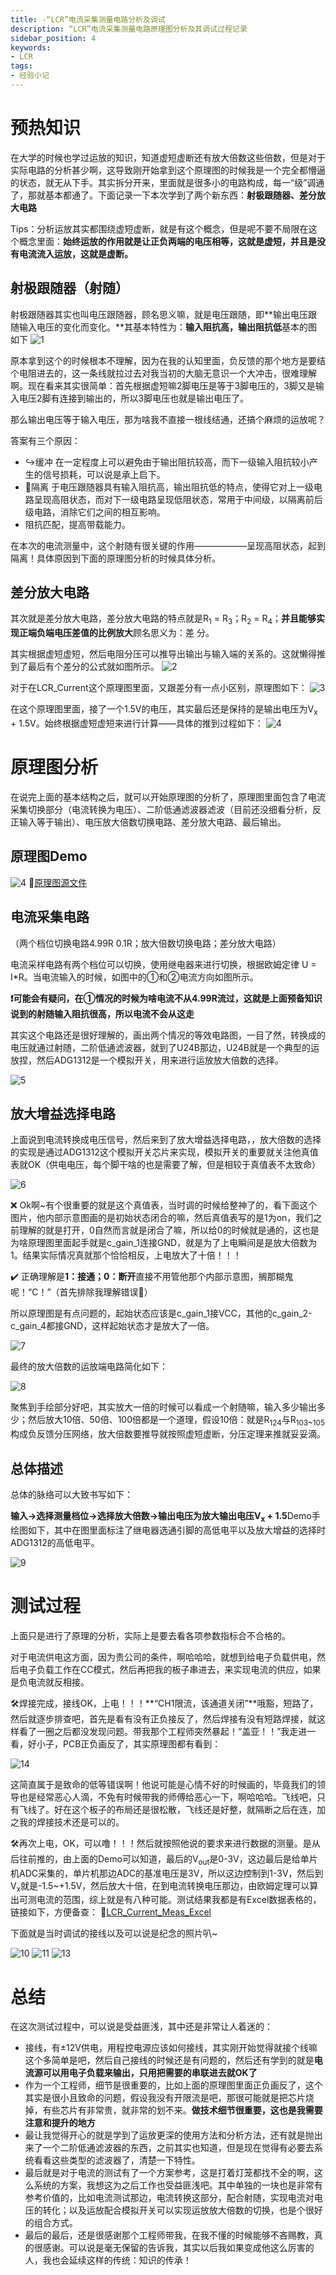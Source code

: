 ```yaml
---
title: -“LCR”电流采集测量电路分析及调试
description: “LCR”电流采集测量电路原理图分析及其调试过程记录
sidebar_position: 4
keywords:
- LCR
tags: 
- 经验小记
---
```

# 预热知识

在大学的时候也学过运放的知识，知道虚短虚断还有放大倍数这些倍数，但是对于实际电路的分析甚少啊，这导致刚开始拿到这个原理图的时候我是一个完全都懵逼的状态，就无从下手。其实拆分开来，里面就是很多小的电路构成，每一“级”调通了，那就基本都通了。下面记录一下本次学到了两个新东西：**射极跟随器、差分放大电路**

Tips：分析运放其实都围绕虚短虚断，就是有这个概念，但是呢不要不局限在这个概念里面：**始终运放的作用就是让正负两端的电压相等，这就是虚短，并且是没有电流流入运放，这就是虚断。**

## 射极跟随器（射随）

射极跟随器其实也叫电压跟随器，顾名思义嘛，就是电压跟随，即**输出电压跟随输入电压的变化而变化。**其基本特性为：**输入阻抗高，输出阻抗低**基本的图如下
![1](../../../static/img_工作经验小记/LCR_Current/射随Demo.png)

原本拿到这个的时候根本不理解，因为在我的认知里面，负反馈的那个地方是要结个电阻进去的，这一条线就拉过去对我当初的大脑无意识一个大冲击，很难理解啊。现在看来其实很简单：首先根据虚短嘛2脚电压是等于3脚电压的，3脚又是输入电压2脚有连接到输出的，所以3脚电压也就是输出电压了。

那么输出电压等于输入电压，那为啥我不直接一根线结通，还搞个麻烦的运放呢？

答案有三个原因：
- ↪️缓冲 在一定程度上可以避免由于输出阻抗较高，而下一级输入阻抗较小产生的信号损耗，可以说是承上启下。
- 🚫隔离 于电压跟随器具有输入阻抗高，输出阻抗低的特点，使得它对上一级电路呈现高阻状态，而对下一级电路呈现低阻状态，常用于中间级，以隔离前后级电路，消除它们之间的相互影响。
- 阻抗匹配，提高带载能力。

在本次的电流测量中，这个射随有很关键的作用——————呈现高阻状态，起到隔离！具体原因到下面的原理图分析的时候具体分析。

## 差分放大电路

其次就是差分放大电路，差分放大电路的特点就是R<sub>1</sub> = R<sub>3</sub>；R<sub>2</sub> = R<sub>4</sub>；**并且能够实现正端负端电压差值的比例放大**顾名思义为：差 分。

其实根据虚短虚短，然后电阻分压可以推导出输出与输入端的关系的。这就懒得推到了最后有个差分的公式就如图所示。
![2](../../../static/img_工作经验小记/LCR_Current/射随Demo.png)

对于在LCR_Current这个原理图里面，又跟差分有一点小区别，原理图如下：
![3](../../../static/img_工作经验小记/LCR_Current/LCR差分.png)

在这个原理图里面，接了一个1.5V的电压，其实最后还是保持的是输出电压为V<sub>x</sub> + 1.5V。始终根据虚短虚短来进行计算——具体的推到过程如下：
![4](../../../static/img_工作经验小记/LCR_Current/LCR差分公式推到.png)

# 原理图分析

在说完上面的基本结构之后，就可以开始原理图的分析了，原理图里面包含了电流采集切换部分（电流转换为电压）、二阶低通滤波器滤波（目前还没细看分析，反正输入等于输出）、电压放大倍数切换电路、差分放大电路、最后输出。

## 原理图Demo
![4](../../../static/img_工作经验小记/LCR_Current/SCH.png)
🔗<a href="https://kdocs.cn/l/coLgYbDUsnPg">原理图源文件</a>

## 电流采集电路

（两个档位切换电路4.99R 0.1R；放大倍数切换电路；差分放大电路）

电流采样电路有两个档位可以切换，使用继电器来进行切换，根据欧姆定律 U = I*R。当电流输入的时候，如图中的①和②电流方向如图所示。

**❗可能会有疑问，在①情况的时候为啥电流不从4.99R流过，这就是上面预备知识说到的射随输入阻抗很高，所以电流不会从这走**

其实这个电路还是很好理解的，画出两个情况的等效电路图，一目了然，转换成的电压就通过射随，二阶低通滤波器，就到了U24B那边，U24B就是一个典型的运放捏，然后ADG1312是一个模拟开关，用来进行运放放大倍数的选择。

![5](../../../static/img_工作经验小记/LCR_Current/Current_Mease.png)

## 放大增益选择电路

上面说到电流转换成电压信号，然后来到了放大增益选择电路，，放大倍数的选择的实现是通过ADG1312这个模拟开关芯片来实现，模拟开关的重要就关注他真值表就OK（供电电压，每个脚干啥的也是需要了解，但是相较于真值表不太致命）

![6](../../../static/img_工作经验小记/LCR_Current/ADG11312True_Table.png)

❌ Ok啊~有个很重要的就是这个真值表，当时调的时候给整神了的，看下面这个图片，他内部示意图画的是初始状态闭合的嘛，然后真值表写的是1为on，我们之前理解的就是打开，0自然而言就是闭合了嘛，所以给0的时候就是通的，这也是为啥原理图里面起手就是c_gain_1连接GND，就是为了上电瞬间是是放大倍数为1。结果实际情况真就那个恰恰相反，上电放大了十倍！！！

✔️ 正确理解是**1：接通；0：断开**直接不用管他那个内部示意图，搁那糊鬼呢！“C！”（首先排除我理解错误🤪）

所以原理图是有点问题的，起始状态应该是c_gain_1接VCC，其他的c_gain_2-c_gain_4都接GND，这样起始状态才是放大了一倍。

![7](../../../static/img_工作经验小记/LCR_Current/ADG1312blog.png)

最终的放大倍数的运放端电路简化如下：

![8](../../../static/img_工作经验小记/LCR_Current/G_change_Blog.png)

聚焦到手绘部分好吧，其实放大一倍的时候可以看成一个射随嘛，输入多少输出多少；然后放大10倍、50倍、100倍都是一个道理，假设10倍：就是R<sub>124</sub>与R<sub>103~105</sub>构成负反馈分压网络，放大倍数要推导就按照虚短虚断，分压定理来推就妥妥滴。

## 总体描述 
总体的脉络可以大致书写如下：

**输入->选择测量档位->选择放大倍数->输出电压为放大输出电压V<sub>x</sub> + 1.5**Demo手绘图如下，其中在图里面标注了继电器选通引脚的高低电平以及放大增益的选择时ADG1312的高低电平。

![9](../../../static/img_工作经验小记/LCR_Current/LCR_Demo.png)

# 测试过程
上面只是进行了原理的分析，实际上是要去看各项参数指标合不合格的。

对于电流供电这方面，因为贵公司的条件，啊哈哈哈，就想到给电子负载供电，然后电子负载工作在CC模式，然后再把我的板子串进去，来实现电流的供应，如果是负电流就反相接。

🛠️焊接完成，接线OK，上电！！！**“CH1限流，该通道关闭”**哦豁，短路了，然后就逐步排查吧，首先是看有没有正负接反了，然后焊接有没有短路焊接，就这样看了一圈之后都没发现问题。带我那个工程师突然暴起！“盖亚！！”我走进一看，好小子，PCB正负画反了，其实原理图都有看到：

![14](../../../static/img_工作经验小记/LCR_Current/短路.png)

这简直属于是致命的低等错误啊！他说可能是心情不好的时候画的，毕竟我们的领导也是经常恶心人滴，不免有时候带我的师傅给恶心一下，啊哈哈哈。飞线吧，只有飞线了。好在这个板子的布局还是很松散，飞线还是好整，就隔断之后在连，加之我的焊接技术还是可以的。

🛠️再次上电，OK，可以噜！！！然后就按照他说的要求来进行数据的测量。是从后往前推的，由上面的Demo可以知道，最后的V<sub>out</sub>是0-3V，这边最后是给单片机ADC采集的，单片机那边ADC的基准电压是3V，所以这边控制到1-3V，然后到V<sub>x</sub>就是-1.5~+1.5V，然后放大十倍，在到电流转换电压那边，由欧姆定理可以算出可测电流的范围，综上就是有八种可能。测试结果我都是有Excel数据表格的，链接如下，方便备查：
🔗<a href="https://kdocs.cn/l/cmI3kAewfPy2">LCR_Current_Meas_Excel</a>

下面就是当时调试的接线以及可以说是纪念的照片叭~

![10](../../../static/img_工作经验小记/LCR_Current/test1.jpg)
![11](../../../static/img_工作经验小记/LCR_Current/test3.jpg)
![13](../../../static/img_工作经验小记/LCR_Current/test4.jpg)

# 总结
在这次测试过程中，可以说是受益匪浅，其中还是非常让人着迷的：
- 接线，有±12V供电，用程控电源应该如何接线，其实刚开始觉得就接个线嘛这个多简单是吧，然后自己接线的时候还是有问题的，然后还有学到的就是**电流源可以用电子负载来输出，只用把需要的串联进去就OK了**
- 作为一个工程师，细节是很重要的，比如上面的原理图里面正负画反了，这个其实是很小且致命的问题，假设我没有开限流是吧，那很可能就是把芯片烧掉，有些芯片有非常贵，就非常的划不来。**做技术细节很重要，这也是我需要注意和提升的地方**
- 最让我觉得开心的就是学到了运放更深的使用方法和分析方法，还有就是抛出来了一个二阶低通滤波器的东西，之前其实也知道，但是现在觉得有必要去系统看看这些类型的滤波器了，清楚一下特性。
- 最后就是对于电流的测试有了一个方案参考，这是打着灯笼都找不全的啊，这么系统的方案，我想这为之后工作也受益匪浅吧。其中单独的一块也是非常有参考价值的，比如电流测试那边，电流转换这部分，配合射随，实现电流对电压的转化；以及运放配合模拟开关可以实现运放放大倍数的切换，也是个很好的组合方式。
- 最后的最后，还是很感谢那个工程师带我，在我不懂的时候能够不吝赐教，真的很感谢。可以说是毫无保留的告诉我，其实以后我如果变成他这么厉害的人，我也会延续这样的传统：知识的传承！
